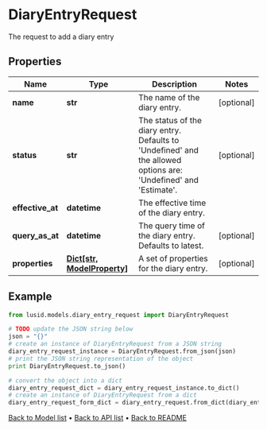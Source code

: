 # DiaryEntryRequest

The request to add a diary entry

## Properties
Name | Type | Description | Notes
------------ | ------------- | ------------- | -------------
**name** | **str** | The name of the diary entry. | [optional] 
**status** | **str** | The status of the diary entry. Defaults to &#39;Undefined&#39; and the allowed options are: &#39;Undefined&#39; and &#39;Estimate&#39;. | [optional] 
**effective_at** | **datetime** | The effective time of the diary entry. | 
**query_as_at** | **datetime** | The query time of the diary entry. Defaults to latest. | [optional] 
**properties** | [**Dict[str, ModelProperty]**](ModelProperty.md) | A set of properties for the diary entry. | [optional] 

## Example

```python
from lusid.models.diary_entry_request import DiaryEntryRequest

# TODO update the JSON string below
json = "{}"
# create an instance of DiaryEntryRequest from a JSON string
diary_entry_request_instance = DiaryEntryRequest.from_json(json)
# print the JSON string representation of the object
print DiaryEntryRequest.to_json()

# convert the object into a dict
diary_entry_request_dict = diary_entry_request_instance.to_dict()
# create an instance of DiaryEntryRequest from a dict
diary_entry_request_form_dict = diary_entry_request.from_dict(diary_entry_request_dict)
```
[Back to Model list](../README.md#documentation-for-models) &#8226; [Back to API list](../README.md#documentation-for-api-endpoints) &#8226; [Back to README](../README.md)


